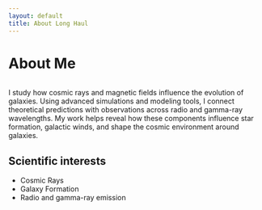 ```yaml
---
layout: default
title: About Long Haul
---
```


<div class="post">
	<h1 class="pageTitle">About Me</h1>
	<img src="{{ '/assets/img/mountains_gap.jpeg' | relative_url }}" alt="">
	<p class="intro">I study how cosmic rays and magnetic fields influence the evolution of galaxies. Using advanced simulations and modeling tools, I connect theoretical predictions with observations across radio and gamma-ray wavelengths. My work helps reveal how these components influence star formation, galactic winds, and shape the cosmic environment around galaxies.</p>
	<h2>Scientific interests</h2>
	<ul>
		<li>Cosmic Rays</li>
  		<li>Galaxy Formation</li>
  		<li>Radio and gamma-ray emission</li>
  	</ul>
</div>
